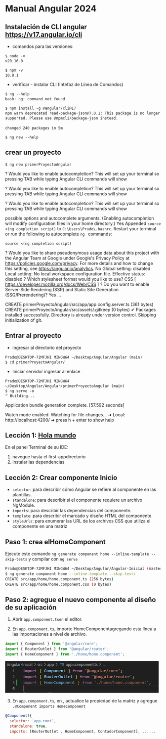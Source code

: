 # Manual Angular 2024

## Instalación de CLI angular https://v17.angular.io/cli
* comandos para las versiones:
~~~
$ node -v
v20.16.0
~~~

~~~
$ npm -v
10.8.1
~~~
* verificar - instalar CLI (Intefaz de Linea de Comandos) 
~~~
$ ng --help
bash: ng: command not found
~~~

~~~
$ npm install -g @angular/cli@17
npm warn deprecated read-package-json@7.0.1: This package is no longer supported. Please use @npmcli/package-json instead.

changed 240 packages in 5m
~~~

~~~
$ ng new --help
~~~

## crear un proyecto
~~~
$ ng new primerProyectoAngular
~~~
? Would you like to enable autocompletion? This will set up your terminal so pressing TAB while typing Angular CLI commands will show

? Would you like to enable autocompletion? This will set up your terminal so pressing TAB while typing Angular CLI commands will show

? Would you like to enable autocompletion? This will set up your terminal so pressing TAB while typing Angular CLI commands will show

 possible options and autocomplete arguments. (Enabling autocompletion will modify configuration files in your home directory.) Yes
Appended `source <(ng completion script)` to `C:\Users\Prado\.bashrc`. Restart your terminal or run the following to autocomplete `ng
` commands:

    source <(ng completion script)
? Would you like to share pseudonymous usage data about this project with the Angular Team
at Google under Google's Privacy Policy at https://policies.google.com/privacy. For more
details and how to change this setting, see https://angular.io/analytics. No
Global setting: disabled
Local setting: No local workspace configuration file.
Effective status: disabled
? Which stylesheet format would you like to use? CSS             [ https://developer.mozilla.org/docs/Web/CSS                     ]
? Do you want to enable Server-Side Rendering (SSR) and Static Site Generation (SSG/Prerendering)? Yes
...

CREATE primerProyectoAngular/src/app/app.config.server.ts (361 bytes)
CREATE primerProyectoAngular/src/assets/.gitkeep (0 bytes)
✔ Packages installed successfully.
    Directory is already under version control. Skipping initialization of git.



## Entrar al proyecto
* ingresar al directorio del proyecto
~~~
Prado@DESKTOP-72MFJHI MINGW64 ~/Desktop/Angular/Angular (main)
$ cd primerProyectoAngular/
~~~

* Iniciar servidor ingresar al enlace
~~~
Prado@DESKTOP-72MFJHI MINGW64 ~/Desktop/Angular/Angular/primerProyectoAngular (main)
$ ng serve -o
⠋ Building...
~~~

Application bundle generation complete. [57.592 seconds]

Watch mode enabled. Watching for file changes...
  ➜  Local:   http://localhost:4200/
  ➜  press h + enter to show help

## Lección 1:  [Hola mundo](https://v17.angular.io/tutorial/first-app/first-app-lesson-01)

En el panel Terminal de su IDE:

1. navegue hasta el first-appdirectorio 
2. instalar las dependencias



## Lección 2: Crear componente Inicio

* `selector`: para describir cómo Angular se refiere al componente en las plantillas.
* `standalone`: para describir si el componente requiere un archivo NgModule.
* `imports`: para describir las dependencias del componente.
* `template`: para describir el marcado y diseño HTML del componente.
* `styleUrls`: para enumerar las URL de los archivos CSS que utiliza el componente en una matriz
## Paso 1: crea elHomeComponent
Ejecute este comando `ng generate component home --inline-template --skip-tests` y compilar con `ng serve`
~~~ bash
Prado@DESKTOP-72MFJHI MINGW64 ~/Desktop/Angular/Angular-Inicial (master)
$ ng generate component home --inline-template --skip-tests
CREATE src/app/home/home.component.ts (256 bytes)
CREATE src/app/home/home.component.css (0 bytes)
~~~
## Paso 2: agregue el nuevo componente al diseño de su aplicación


1. Abrir `app.component.tsen` el editor.

2. En `app.component.ts`, importe HomeComponentagregando esta línea a las importaciones a nivel de archivo.

~~~ javascript
import { Component } from '@angular/core';
import { RouterOutlet } from '@angular/router';
import { HomeComponent } from './home/home.component';

~~~
![nuevo componente](image.png)

3. En `app.component.ts`, en , actualice la propiedad de la matriz y agregue `.@Component imports HomeComponent`
~~~ javascript
@Component({
  selector: 'app-root',
  standalone: true,
  imports: [RouterOutlet , HomeComponent, ContadorComponent], ......
~~~